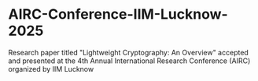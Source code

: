 # AIRC-Conference-IIM-Lucknow-2025
Research paper titled "Lightweight Cryptography: An Overview" accepted and presented at the 4th Annual International Research Conference (AIRC) organized by IIM Lucknow
